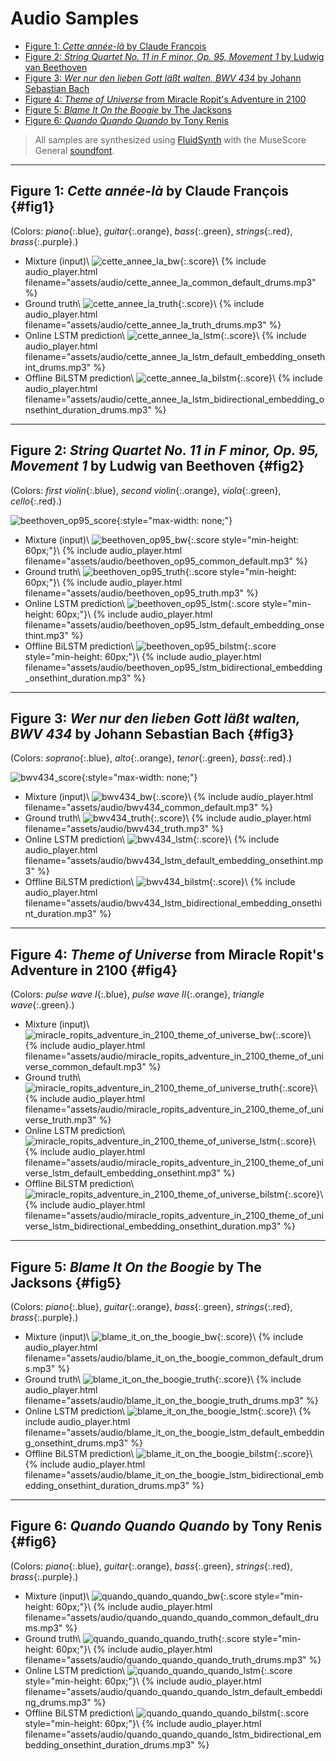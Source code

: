 # Audio Samples

- [Figure 1: _Cette année-là_ by Claude François](#fig1)
- [Figure 2: _String Quartet No. 11 in F minor, Op. 95, Movement 1_ by Ludwig van Beethoven](#fig2)
- [Figure 3: _Wer nur den lieben Gott läßt walten, BWV 434_ by Johann Sebastian Bach](#fig3)
- [Figure 4: _Theme of Universe_ from Miracle Ropit's Adventure in 2100](#fig4)
- [Figure 5: _Blame It On the Boogie_ by The Jacksons](#fig5)
- [Figure 6: _Quando Quando Quando_ by Tony Renis](#fig6)

> All samples are synthesized using [FluidSynth](https://www.fluidsynth.org/) with the MuseScore General [soundfont](https://musescore.org/en/handbook/3/soundfonts-and-sfz-files).

---

## Figure 1: _Cette année-là_ by Claude François {#fig1}

(Colors: _piano_{:.blue}, _guitar_{:.orange}, _bass_{:.green}, _strings_{:.red}, _brass_{:.purple}.)

- Mixture (input)\\
  ![cette_annee_la_bw](assets/images/cette_annee_la_bw.png){:.score}\\
  {% include audio_player.html filename="assets/audio/cette_annee_la_common_default_drums.mp3" %}
- Ground truth\\
  ![cette_annee_la_truth](assets/images/cette_annee_la_truth.png){:.score}\\
  {% include audio_player.html filename="assets/audio/cette_annee_la_truth_drums.mp3" %}
- Online LSTM prediction\\
  ![cette_annee_la_lstm](assets/images/cette_annee_la_lstm.png){:.score}\\
  {% include audio_player.html filename="assets/audio/cette_annee_la_lstm_default_embedding_onsethint_drums.mp3" %}
- Offline BiLSTM prediction\\
  ![cette_annee_la_bilstm](assets/images/cette_annee_la_bilstm.png){:.score}\\
  {% include audio_player.html filename="assets/audio/cette_annee_la_lstm_bidirectional_embedding_onsethint_duration_drums.mp3" %}

---

## Figure 2: _String Quartet No. 11 in F minor, Op. 95, Movement 1_ by Ludwig van Beethoven {#fig2}

(Colors: _first violin_{:.blue}, _second violin_{:.orange}, _viola_{:.green}, _cello_{:.red}.)

![beethoven_op95_score](assets/images/beethoven_op95_score.png){:style="max-width: none;"}

- Mixture (input)\\
  ![beethoven_op95_bw](assets/images/beethoven_op95_bw.png){:.score style="min-height: 60px;"}\\
  {% include audio_player.html filename="assets/audio/beethoven_op95_common_default.mp3" %}
- Ground truth\\
  ![beethoven_op95_truth](assets/images/beethoven_op95_truth.png){:.score style="min-height: 60px;"}\\
  {% include audio_player.html filename="assets/audio/beethoven_op95_truth.mp3" %}
- Online LSTM prediction\\
  ![beethoven_op95_lstm](assets/images/beethoven_op95_lstm.png){:.score style="min-height: 60px;"}\\
  {% include audio_player.html filename="assets/audio/beethoven_op95_lstm_default_embedding_onsethint.mp3" %}
- Offline BiLSTM prediction\\
  ![beethoven_op95_bilstm](assets/images/beethoven_op95_bilstm.png){:.score style="min-height: 60px;"}\\
  {% include audio_player.html filename="assets/audio/beethoven_op95_lstm_bidirectional_embedding_onsethint_duration.mp3" %}

---

## Figure 3: _Wer nur den lieben Gott läßt walten, BWV 434_ by Johann Sebastian Bach {#fig3}

(Colors: _soprano_{:.blue}, _alto_{:.orange}, _tenor_{:.green}, _bass_{:.red}.)

![bwv434_score](assets/images/bwv434_score.png){:style="max-width: none;"}

- Mixture (input)\\
  ![bwv434_bw](assets/images/bwv434_bw.png){:.score}\\
  {% include audio_player.html filename="assets/audio/bwv434_common_default.mp3" %}
- Ground truth\\
  ![bwv434_truth](assets/images/bwv434_truth.png){:.score}\\
  {% include audio_player.html filename="assets/audio/bwv434_truth.mp3" %}
- Online LSTM prediction\\
  ![bwv434_lstm](assets/images/bwv434_lstm.png){:.score}\\
  {% include audio_player.html filename="assets/audio/bwv434_lstm_default_embedding_onsethint.mp3" %}
- Offline BiLSTM prediction\\
  ![bwv434_bilstm](assets/images/bwv434_bilstm.png){:.score}\\
  {% include audio_player.html filename="assets/audio/bwv434_lstm_bidirectional_embedding_onsethint_duration.mp3" %}

---

## Figure 4: _Theme of Universe_ from Miracle Ropit's Adventure in 2100 {#fig4}

(Colors: _pulse wave I_{:.blue}, _pulse wave II_{:.orange}, _triangle wave_{:.green}.)

- Mixture (input)\\
  ![miracle_ropits_adventure_in_2100_theme_of_universe_bw](assets/images/miracle_ropits_adventure_in_2100_theme_of_universe_bw.png){:.score}\\
  {% include audio_player.html filename="assets/audio/miracle_ropits_adventure_in_2100_theme_of_universe_common_default.mp3" %}
- Ground truth\\
  ![miracle_ropits_adventure_in_2100_theme_of_universe_truth](assets/images/miracle_ropits_adventure_in_2100_theme_of_universe_truth.png){:.score}\\
  {% include audio_player.html filename="assets/audio/miracle_ropits_adventure_in_2100_theme_of_universe_truth.mp3" %}
- Online LSTM prediction\\
  ![miracle_ropits_adventure_in_2100_theme_of_universe_lstm](assets/images/miracle_ropits_adventure_in_2100_theme_of_universe_lstm.png){:.score}\\
  {% include audio_player.html filename="assets/audio/miracle_ropits_adventure_in_2100_theme_of_universe_lstm_default_embedding_onsethint.mp3" %}
- Offline BiLSTM prediction\\
  ![miracle_ropits_adventure_in_2100_theme_of_universe_bilstm](assets/images/miracle_ropits_adventure_in_2100_theme_of_universe_bilstm.png){:.score}\\
  {% include audio_player.html filename="assets/audio/miracle_ropits_adventure_in_2100_theme_of_universe_lstm_bidirectional_embedding_onsethint_duration.mp3" %}

---

## Figure 5: _Blame It On the Boogie_ by The Jacksons {#fig5}

(Colors: _piano_{:.blue}, _guitar_{:.orange}, _bass_{:.green}, _strings_{:.red}, _brass_{:.purple}.)

- Mixture (input)\\
  ![blame_it_on_the_boogie_bw](assets/images/blame_it_on_the_boogie_bw.png){:.score}\\
  {% include audio_player.html filename="assets/audio/blame_it_on_the_boogie_common_default_drums.mp3" %}
- Ground truth\\
  ![blame_it_on_the_boogie_truth](assets/images/blame_it_on_the_boogie_truth.png){:.score}\\
  {% include audio_player.html filename="assets/audio/blame_it_on_the_boogie_truth_drums.mp3" %}
- Online LSTM prediction\\
  ![blame_it_on_the_boogie_lstm](assets/images/blame_it_on_the_boogie_lstm.png){:.score}\\
  {% include audio_player.html filename="assets/audio/blame_it_on_the_boogie_lstm_default_embedding_onsethint_drums.mp3" %}
- Offline BiLSTM prediction\\
  ![blame_it_on_the_boogie_bilstm](assets/images/blame_it_on_the_boogie_bilstm.png){:.score}\\
  {% include audio_player.html filename="assets/audio/blame_it_on_the_boogie_lstm_bidirectional_embedding_onsethint_duration_drums.mp3" %}

---

## Figure 6: _Quando Quando Quando_ by Tony Renis {#fig6}

(Colors: _piano_{:.blue}, _guitar_{:.orange}, _bass_{:.green}, _strings_{:.red}, _brass_{:.purple}.)

- Mixture (input)\\
  ![quando_quando_quando_bw](assets/images/quando_quando_quando_bw.png){:.score style="min-height: 60px;"}\\
  {% include audio_player.html filename="assets/audio/quando_quando_quando_common_default_drums.mp3" %}
- Ground truth\\
  ![quando_quando_quando_truth](assets/images/quando_quando_quando_truth.png){:.score style="min-height: 60px;"}\\
  {% include audio_player.html filename="assets/audio/quando_quando_quando_truth_drums.mp3" %}
- Online LSTM prediction\\
  ![quando_quando_quando_lstm](assets/images/quando_quando_quando_lstm.png){:.score style="min-height: 60px;"}\\
  {% include audio_player.html filename="assets/audio/quando_quando_quando_lstm_default_embedding_drums.mp3" %}
- Offline BiLSTM prediction\\
  ![quando_quando_quando_bilstm](assets/images/quando_quando_quando_bilstm.png){:.score style="min-height: 60px;"}\\
  {% include audio_player.html filename="assets/audio/quando_quando_quando_lstm_bidirectional_embedding_onsethint_duration_drums.mp3" %}
